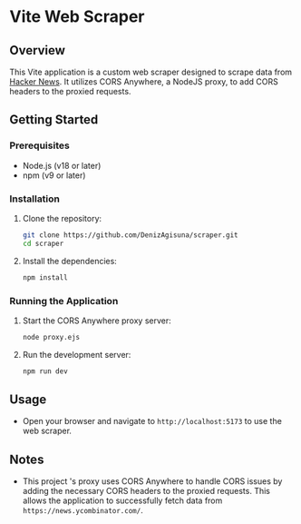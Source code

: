 # Vite Web Scraper

## Overview
This Vite application is a custom web scraper designed to scrape data from [Hacker News](https://news.ycombinator.com/). It utilizes CORS Anywhere, a NodeJS proxy, to add CORS headers to the proxied requests.

## Getting Started

### Prerequisites
- Node.js (v18 or later)
- npm (v9 or later)

### Installation
1. Clone the repository:
    ```bash
    git clone https://github.com/DenizAgisuna/scraper.git
    cd scraper
    ```

2. Install the dependencies:
    ```bash
    npm install
    ```

### Running the Application
1. Start the CORS Anywhere proxy server:
    ```bash
    node proxy.ejs
    ```

2. Run the development server:
    ```bash
    npm run dev
    ```

## Usage
- Open your browser and navigate to `http://localhost:5173` to use the web scraper.

## Notes
- This project 's proxy uses CORS Anywhere to handle CORS issues by adding the necessary CORS headers to the proxied requests. This allows the application to successfully fetch data from `https://news.ycombinator.com/`.


